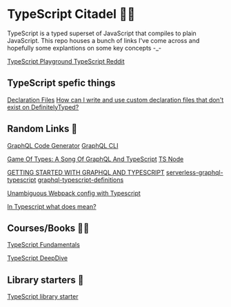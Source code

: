 # TypeScript Citadel 🧜‍♂️

TypeScript is a typed superset of JavaScript that compiles to plain JavaScript. This repo houses a bunch of links I've come across and hopefully some explantions on some key concepts -_-

[TypeScript Playground ](https://www.typescriptlang.org/play/index.html)
[TypeScript Reddit](https://www.reddit.com/r/typescript/)

## TypeScript spefic things

[Declaration Files](http://www.typescriptlang.org/docs/handbook/declaration-files/introduction.html)
[How can I write and use custom declaration files that don't exist on DefinitelyTyped?](https://stackoverflow.com/questions/44796039/how-can-i-write-and-use-custom-declaration-files-that-dont-exist-on-definitelyt)

## Random Links 🔗



[GraphQL Code Generator](https://graphql-code-generator.com/)
[GraphQL CLI](https://github.com/Urigo/graphql-cli)


[Game Of Types: A Song Of GraphQL And TypeScript](https://www.formidable.com/blog/2019/strong-typing/)
[TS Node](https://github.com/TypeStrong/ts-node)

 
[GETTING STARTED WITH GRAPHQL AND TYPESCRIPT](https://pusher.com/tutorials/graphql-typescript)
[serverless-graphql-typescript](https://github.com/causecode/serverless-graphql-typescript)
[graphql-typescript-definitions](https://github.com/shopify/graphql-tools-web/tree/master/packages/graphql-typescript-definitions) 


[Unambiguous Webpack config with Typescript
](https://medium.com/webpack/unambiguous-webpack-config-with-typescript-8519def2cac7)

[In Typescript what does <T> mean?](https://stackoverflow.com/questions/49622045/in-typescript-what-does-t-mean)

 ## Courses/Books 👯‍♀️
 
 [TypeScript Fundamentals](https://github.com/mike-works/typescript-fundamentals)
 
 [TypeScript DeepDive](https://basarat.gitbook.io/typescript/)
 
 ## Library starters  📀
 
 [TypeScript library starter](https://github.com/alexjoverm/typescript-library-starter)


